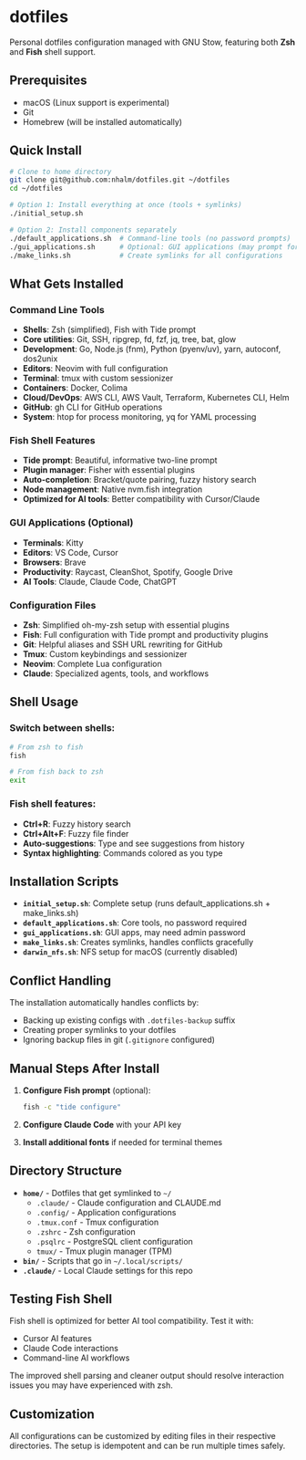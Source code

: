# dotfiles

Personal dotfiles configuration managed with GNU Stow, featuring both **Zsh** and **Fish** shell support.

## Prerequisites

- macOS (Linux support is experimental)
- Git
- Homebrew (will be installed automatically)

## Quick Install

```bash
# Clone to home directory
git clone git@github.com:nhalm/dotfiles.git ~/dotfiles
cd ~/dotfiles

# Option 1: Install everything at once (tools + symlinks)
./initial_setup.sh

# Option 2: Install components separately
./default_applications.sh  # Command-line tools (no password prompts)
./gui_applications.sh      # Optional: GUI applications (may prompt for password)
./make_links.sh            # Create symlinks for all configurations
```

## What Gets Installed

### Command Line Tools
- **Shells**: Zsh (simplified), Fish with Tide prompt
- **Core utilities**: Git, SSH, ripgrep, fd, fzf, jq, tree, bat, glow
- **Development**: Go, Node.js (fnm), Python (pyenv/uv), yarn, autoconf, dos2unix
- **Editors**: Neovim with full configuration
- **Terminal**: tmux with custom sessionizer
- **Containers**: Docker, Colima
- **Cloud/DevOps**: AWS CLI, AWS Vault, Terraform, Kubernetes CLI, Helm
- **GitHub**: gh CLI for GitHub operations
- **System**: htop for process monitoring, yq for YAML processing

### Fish Shell Features
- **Tide prompt**: Beautiful, informative two-line prompt
- **Plugin manager**: Fisher with essential plugins
- **Auto-completion**: Bracket/quote pairing, fuzzy history search
- **Node management**: Native nvm.fish integration
- **Optimized for AI tools**: Better compatibility with Cursor/Claude

### GUI Applications (Optional)
- **Terminals**: Kitty
- **Editors**: VS Code, Cursor  
- **Browsers**: Brave
- **Productivity**: Raycast, CleanShot, Spotify, Google Drive
- **AI Tools**: Claude, Claude Code, ChatGPT

### Configuration Files
- **Zsh**: Simplified oh-my-zsh setup with essential plugins
- **Fish**: Full configuration with Tide prompt and productivity plugins
- **Git**: Helpful aliases and SSH URL rewriting for GitHub
- **Tmux**: Custom keybindings and sessionizer
- **Neovim**: Complete Lua configuration
- **Claude**: Specialized agents, tools, and workflows

## Shell Usage

### Switch between shells:
```bash
# From zsh to fish
fish

# From fish back to zsh  
exit
```

### Fish shell features:
- **Ctrl+R**: Fuzzy history search
- **Ctrl+Alt+F**: Fuzzy file finder
- **Auto-suggestions**: Type and see suggestions from history
- **Syntax highlighting**: Commands colored as you type

## Installation Scripts

- **`initial_setup.sh`**: Complete setup (runs default_applications.sh + make_links.sh)
- **`default_applications.sh`**: Core tools, no password required
- **`gui_applications.sh`**: GUI apps, may need admin password
- **`make_links.sh`**: Creates symlinks, handles conflicts gracefully
- **`darwin_nfs.sh`**: NFS setup for macOS (currently disabled)

## Conflict Handling

The installation automatically handles conflicts by:
- Backing up existing configs with `.dotfiles-backup` suffix
- Creating proper symlinks to your dotfiles
- Ignoring backup files in git (`.gitignore` configured)

## Manual Steps After Install

1. **Configure Fish prompt** (optional):
   ```bash
   fish -c "tide configure"
   ```

2. **Configure Claude Code** with your API key

3. **Install additional fonts** if needed for terminal themes

## Directory Structure

- **`home/`** - Dotfiles that get symlinked to `~/`
  - `.claude/` - Claude configuration and CLAUDE.md
  - `.config/` - Application configurations
  - `.tmux.conf` - Tmux configuration
  - `.zshrc` - Zsh configuration
  - `.psqlrc` - PostgreSQL client configuration
  - `tmux/` - Tmux plugin manager (TPM)
- **`bin/`** - Scripts that go in `~/.local/scripts/`
- **`.claude/`** - Local Claude settings for this repo

## Testing Fish Shell

Fish shell is optimized for better AI tool compatibility. Test it with:
- Cursor AI features
- Claude Code interactions
- Command-line AI workflows

The improved shell parsing and cleaner output should resolve interaction issues you may have experienced with zsh.

## Customization

All configurations can be customized by editing files in their respective directories. The setup is idempotent and can be run multiple times safely.
